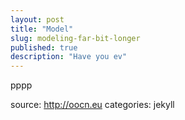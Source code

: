 ```yaml
---
layout: post
title: "Model"
slug: modeling-far-bit-longer
published: true
description: "Have you ev"
---
```


<p>pppp</p>

source: http://oocn.eu
categories: jekyll
